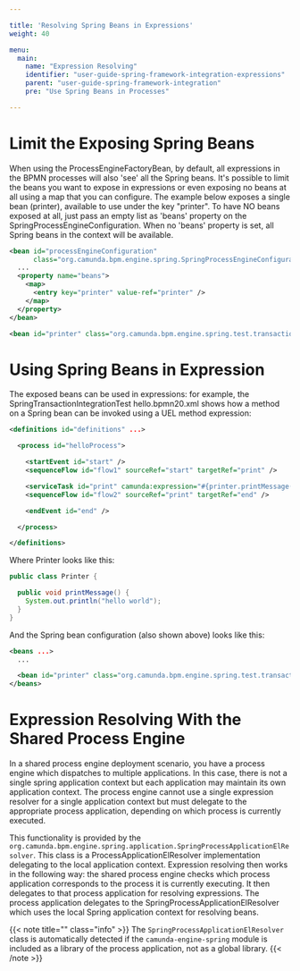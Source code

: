 ```yaml
---

title: 'Resolving Spring Beans in Expressions'
weight: 40

menu:
  main:
    name: "Expression Resolving"
    identifier: "user-guide-spring-framework-integration-expressions"
    parent: "user-guide-spring-framework-integration"
    pre: "Use Spring Beans in Processes"

---
```


# Limit the Exposing Spring Beans 

When using the ProcessEngineFactoryBean, by default, all expressions in the BPMN processes will also 'see' all the Spring beans. It's possible to limit the beans you want to expose in expressions or even exposing no beans at all using a map that you can configure. The example below exposes a single bean (printer), available to use under the key "printer". To have NO beans exposed at all, just pass an empty list as 'beans' property on the SpringProcessEngineConfiguration. When no 'beans' property is set, all Spring beans in the context will be available.

```xml
<bean id="processEngineConfiguration"
      class="org.camunda.bpm.engine.spring.SpringProcessEngineConfiguration">
  ...
  <property name="beans">
    <map>
      <entry key="printer" value-ref="printer" />
    </map>
  </property>
</bean>

<bean id="printer" class="org.camunda.bpm.engine.spring.test.transaction.Printer" />
```

# Using Spring Beans in Expression

The exposed beans can be used in expressions: for example, the SpringTransactionIntegrationTest hello.bpmn20.xml shows how a method on a Spring bean can be invoked using a UEL method expression:

```xml
<definitions id="definitions" ...>

  <process id="helloProcess">

    <startEvent id="start" />
    <sequenceFlow id="flow1" sourceRef="start" targetRef="print" />

    <serviceTask id="print" camunda:expression="#{printer.printMessage()}" />
    <sequenceFlow id="flow2" sourceRef="print" targetRef="end" />

    <endEvent id="end" />

  </process>

</definitions>
```

Where Printer looks like this:

```java
public class Printer {

  public void printMessage() {
    System.out.println("hello world");
  }
}
```

And the Spring bean configuration (also shown above) looks like this:

```xml
<beans ...>
  ...

  <bean id="printer" class="org.camunda.bpm.engine.spring.test.transaction.Printer" />
</beans>
```

# Expression Resolving With the Shared Process Engine

In a shared process engine deployment scenario, you have a process engine which dispatches to multiple applications. In this case, there is not a single spring application context but each application may maintain its own application context. The process engine cannot use a single expression resolver for a single application context but must delegate to the appropriate process application, depending on which process is currently executed.

This functionality is provided by the `org.camunda.bpm.engine.spring.application.SpringProcessApplicationElResolver`. This class is a ProcessApplicationElResolver implementation delegating to the local application context. Expression resolving then works in the following way: the shared process engine checks which process application corresponds to the process it is currently executing. It then delegates to that process application for resolving expressions. The process application delegates to the SpringProcessApplicationElResolver which uses the local Spring application context for resolving beans.

{{< note title="" class="info" >}}
  The `SpringProcessApplicationElResolver` class is automatically detected if the `camunda-engine-spring` module is included as a library of the process application, not as a global library.
{{< /note >}}
